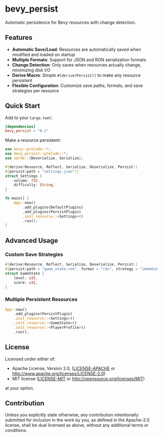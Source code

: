 # bevy_persist

Automatic persistence for Bevy resources with change detection.

## Features

- **Automatic Save/Load**: Resources are automatically saved when modified and loaded on startup
- **Multiple Formats**: Support for JSON and RON serialization formats
- **Change Detection**: Only saves when resources actually change, minimizing disk I/O
- **Derive Macro**: Simple `#[derive(Persist)]` to make any resource persistent
- **Flexible Configuration**: Customize save paths, formats, and save strategies per resource

## Quick Start

Add to your `Cargo.toml`:

```toml
[dependencies]
bevy_persist = "0.1"
```

Make a resource persistent:

```rust
use bevy::prelude::*;
use bevy_persist::prelude::*;
use serde::{Deserialize, Serialize};

#[derive(Resource, Reflect, Serialize, Deserialize, Persist)]
#[persist(path = "settings.json")]
struct Settings {
    volume: f32,
    difficulty: String,
}

fn main() {
    App::new()
        .add_plugins(DefaultPlugins)
        .add_plugins(PersistPlugin)
        .init_resource::<Settings>()
        .run();
}
```

## Advanced Usage

### Custom Save Strategies

```rust
#[derive(Resource, Reflect, Serialize, Deserialize, Persist)]
#[persist(path = "game_state.ron", format = "ron", strategy = "immediate")]
struct GameState {
    level: u32,
    score: u32,
}
```

### Multiple Persistent Resources

```rust
App::new()
    .add_plugins(PersistPlugin)
    .init_resource::<Settings>()
    .init_resource::<GameState>()
    .init_resource::<PlayerProfile>()
    .run();
```

## License

Licensed under either of:

- Apache License, Version 2.0, ([LICENSE-APACHE](../LICENSE-APACHE) or http://www.apache.org/licenses/LICENSE-2.0)
- MIT license ([LICENSE-MIT](../LICENSE-MIT) or http://opensource.org/licenses/MIT)

at your option.

## Contribution

Unless you explicitly state otherwise, any contribution intentionally submitted
for inclusion in the work by you, as defined in the Apache-2.0 license, shall be
dual licensed as above, without any additional terms or conditions.